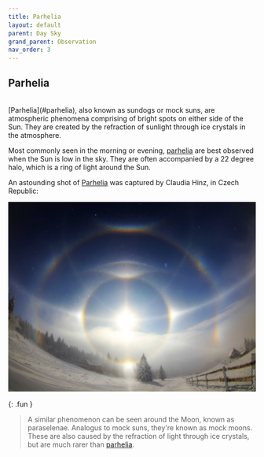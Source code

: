 ```yaml
---
title: Parhelia
layout: default
parent: Day Sky
grand_parent: Observation
nav_order: 3
---
```


## Parhelia

<br />
[Parhelia](#parhelia), also known as sundogs or mock suns, are atmospheric phenomena comprising of bright spots on either side of the Sun. They are created by the refraction of sunlight through ice crystals in the atmosphere.

Most commonly seen in the morning or evening, [parhelia](#parhelia) are best observed when the Sun is low in the sky. They are often accompanied by a 22 degree halo, which is a ring of light around the Sun.

An astounding shot of [Parhelia](#parhelia) was captured by Claudia Hinz, in Czech Republic:

![Parhelia Image](../../assets/images/observation/day%20sky/parahelia/parahelia.jpeg)

{: .fun }

> A similar phenomenon can be seen around the Moon, known as paraselenae. Analogus to mock suns, they're known as mock moons. These are also caused by the refraction of light through ice crystals, but are much rarer than [parhelia](#parhelia).
